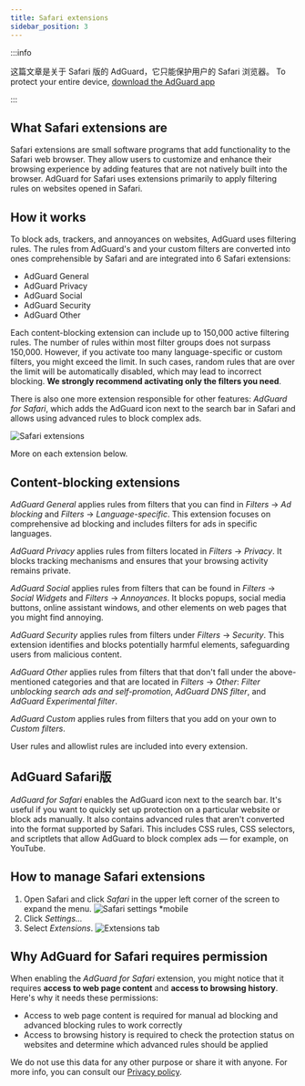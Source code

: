 ```yaml
---
title: Safari extensions
sidebar_position: 3
---
```


:::info

这篇文章是关于 Safari 版的 AdGuard，它只能保护用户的 Safari 浏览器。 To protect your entire device, [download the AdGuard app](https://agrd.io/download-kb-adblock)

:::

## What Safari extensions are

Safari extensions are small software programs that add functionality to the Safari web browser. They allow users to customize and enhance their browsing experience by adding features that are not natively built into the browser. AdGuard for Safari uses extensions primarily to apply filtering rules on websites opened in Safari.

## How it works

To block ads, trackers, and annoyances on websites, AdGuard uses filtering rules. The rules from AdGuard's and your custom filters are converted into ones comprehensible by Safari and are integrated into 6 Safari extensions:

- AdGuard General
- AdGuard Privacy
- AdGuard Social
- AdGuard Security
- AdGuard Other

Each content-blocking extension can include up to 150,000 active filtering rules. The number of rules within most filter groups does not surpass 150,000. However, if you activate too many language-specific or custom filters, you might exceed the limit. In such cases, random rules that are over the limit will be automatically disabled, which may lead to incorrect blocking. **We strongly recommend activating only the filters you need**.

There is also one more extension responsible for other features: *AdGuard for Safari*, which adds the AdGuard icon next to the search bar in Safari and allows using advanced rules to block complex ads.

![Safari extensions](https://cdn.adtidy.org/content/kb/ad_blocker/safari/adguard-for-safari-icon1.png)

More on each extension below.

## Content-blocking extensions

*AdGuard General* applies rules from filters that you can find in *Filters* → *Ad blocking* and *Filters* → *Language-specific*. This extension focuses on comprehensive ad blocking and includes filters for ads in specific languages.

*AdGuard Privacy* applies rules from filters located in *Filters* → *Privacy*. It blocks tracking mechanisms and ensures that your browsing activity remains private.

*AdGuard Social* applies rules from filters that can be found in *Filters* → *Social Widgets* and *Filters* → *Annoyances*. It blocks popups, social media buttons, online assistant windows, and other elements on web pages that you might find annoying.

*AdGuard Security* applies rules from filters under *Filters* → *Security*. This extension identifies and blocks potentially harmful elements, safeguarding users from malicious content.

*AdGuard Other* applies rules from filters that that don't fall under the above-mentioned categories and that are located in *Filters* → *Other*: *Filter unblocking search ads and self-promotion*, *AdGuard DNS filter*, and *AdGuard Experimental filter*.

*AdGuard Custom* applies rules from filters that you add on your own to *Custom filters*.

User rules and allowlist rules are included into every extension.

## AdGuard Safari版

*AdGuard for Safari* enables the AdGuard icon next to the search bar. It's useful if you want to quickly set up protection on a particular website or block ads manually. It also contains advanced rules that aren't converted into the format supported by Safari. This includes CSS rules, CSS selectors, and scriptlets that allow AdGuard to block complex ads — for example, on YouTube.

## How to manage Safari extensions

1. Open Safari and click *Safari* in the upper left corner of the screen to expand the menu. ![Safari settings *mobile](https://cdn.adtidy.org/content/kb/ad_blocker/safari/adguard-for-safari-settings1.png)
1. Click *Settings...*
1. Select *Extensions*. ![Extensions tab](https://cdn.adtidy.org/content/kb/ad_blocker/safari/adguard-for-safari-extensions1.png)

## Why AdGuard for Safari requires permission

When enabling the *AdGuard for Safari* extension, you might notice that it requires **access to web page content** and **access to browsing history**. Here's why it needs these permissions:

- Access to web page content is required for manual ad blocking and advanced blocking rules to work correctly
- Access to browsing history is required to check the protection status on websites and determine which advanced rules should be applied

We do not use this data for any other purpose or share it with anyone. For more info, you can consult our [Privacy policy](https://adguard.com/privacy.html).
